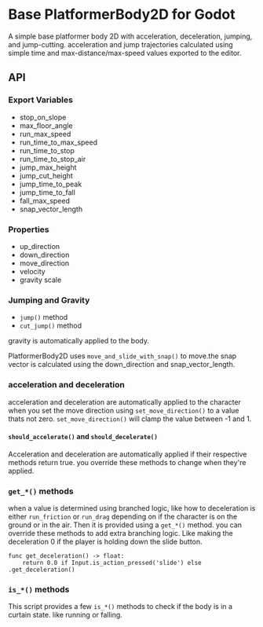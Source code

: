 # Base PlatformerBody2D for Godot

A simple base platformer body 2D with acceleration, deceleration, jumping, and jump-cutting. acceleration and jump trajectories calculated using simple time and max-distance/max-speed values exported to the editor.

## API

### Export Variables

- stop_on_slope
- max_floor_angle
- run_max_speed
- run_time_to_max_speed
- run_time_to_stop
- run_time_to_stop_air
- jump_max_height
- jump_cut_height
- jump_time_to_peak
- jump_time_to_fall
- fall_max_speed
- snap_vector_length

### Properties

- up_direction
- down_direction
- move_direction
- velocity
- gravity scale

### Jumping and Gravity

- `jump()` method
- `cut_jump()` method

gravity is automatically applied to the body.

PlatformerBody2D uses `move_and_slide_with_snap()` to move.the snap vector is calculated using the down_direction and snap_vector_length.

### acceleration and deceleration

acceleration and deceleration are automatically applied to the character when you set the move direction using `set_move_direction()` to a value thats not zero. `set_move_direction()` will clamp the value between -1 and 1.

#### `should_accelerate()` and `should_decelerate()`

Acceleration and deceleration are automatically applied if their respective methods return true. you override these methods to change when they're applied.

### `get_*()` methods

when a value is determined using branched logic, like how to deceleration is either `run_friction` or `run_drag` depending on if the character is on the ground or in the air. Then it is provided using a `get_*()` method. you can override these methods to add extra branching logic. Like making the deceleration 0 if the player is holding down the slide button.

```gdscript
func get_deceleration() -> float:
	return 0.0 if Input.is_action_pressed('slide') else .get_deceleration()
```

### `is_*()` methods

This script provides a few `is_*()` methods to check if the body is in a curtain state. like running or falling.
